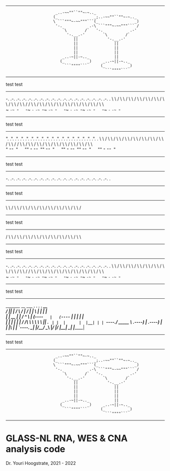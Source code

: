 ___
                          _..-~~""``""~-~.._                                                
                         (_                _;..-~~""``""~-~.._                              
                         \ ```"""~-~~"""```(_                _)                             
                          '-.            .-\ ```"""~-~~"""``` /                             
                             `\        /`   '-.            .-'                              
                               '-.__.-'        `\        /`                                 
                                  ||             '-.__.-'                                   
                                  ||                ||                                      
                                  ||                ||                                      
                                  ||                ||                                      
                             _..-~||-~.._           ||                                      
                            (_          _)     _..-~||-~.._                                 
                              ```""""```      (_          _)                                
                                                ```""""```                                  
___

test
test

___
-. .-.   .-. .-.   .-. .-.   .-. .-.   .-. .-.   .-. .-.   .-. .-.   .-. .-.   .-. .-.   .
  \   \ /   \   \ /   \   \ /   \   \ /   \   \ /   \   \ /   \   \ /   \   \ /   \   \ / 
 / \   \   / \   \   / \   \   / \   \   / \   \   / \   \   / \   \   / \   \   / \   \  
~   `-~ `-`   `-~ `-`   `-~ `-~   `-~ `-`   `-~ `-`   `-~ `-~   `-~ `-`   `-~ `-`   `-~ `-
___

test
test

___
". .".   .". .".   .". .".   .". .".   .". .".   .". .".   .". .".   .". .".   .". .".   .
  \   \ /   \   \ /   \   \ /   \   \ /   \   \ /   \   \ /   \   \ /   \   \ /   \   \ / 
 / \   \   / \   \   / \   \   / \   \   / \   \   / \   \   / \   \   / \   \   / \   \  
"   `"" `"`   `"" `"`   `"" `""   `"" `"`   `"" `"`   `"" `""   `"" `"`   `"" `"`   `"" `"
___

test
test

___
-. .-.   .-. .-.   .-. .-.   .-. .-.   .-. .-.   .-. .-.   .-. .-.   .-. .-.   .-. .-.   .
___

test
test

___
  \   \ /   \   \ /   \   \ /   \   \ /   \   \ /   \   \ /   \   \ /   \   \ /   \   \ / 
___

test
test

___
 / \   \   / \   \   / \   \   / \   \   / \   \   / \   \   / \   \   / \   \   / \   \  
___

test
test

___
-. .-.   .-. .-.   .-. .-.   .-. .-.   .-. .-.   .-. .-.   .-. .-.   .-. .-.   .-. .-.   .
  \   \ /   \   \ /   \   \ /   \   \ /   \   \ /   \   \ /   \   \ /   \   \ /   \   \ / 
 / \   \   / \   \   / \   \   / \   \   / \   \   / \   \   / \   \   / \   \   / \   \  
~   `-~ `-`   `-~ `-`   `-~ `-~   `-~ `-`   `-~ `-`   `-~ `-~   `-~ `-`   `-~ `-`   `-~ `-
___

test
test

___
  _______  __          ___           _______.     _______.       .__   __.  __      
 /  _____||  |        /   \         /       |    /       |       |  \ |  | |  |     
|  |  __  |  |       /  ^  \       |   (----`   |   (----` ______|   \|  | |  |     
|  | |_ | |  |      /  /_\  \       \   \        \   \    |______|  . `  | |  |     
|  |__| | |  `----./  _____  \  .----)   |   .----)   |          |  |\   | |  `----.
 \______| |_______/__/     \__\ |_______/    |_______/           |__| \__| |_______|
                                                                                    
___

test
test

___
                          _..-~~""``""~-~.._                                                
                         (_                _;..-~~""``""~-~.._                              
                         \ ```"""~-~~"""```(_                _)                             
                          '-.            .-\ ```"""~-~~"""``` /                             
                             `\        /`   '-.            .-'                              
                               '-.__.-'        `\        /`                                 
                                  ||             '-.__.-'                                   
                                  ||                ||                                      
                                  ||                ||                                      
                                  ||                ||                                      
                             _..-~||-~.._           ||                                      
                            (_          _)     _..-~||-~.._                                 
                              ```""""```      (_          _)                                
                                                ```""""```                                  
___


# GLASS-NL RNA, WES & CNA analysis code #

Dr. Youri Hoogstrate, 2021 - 2022

